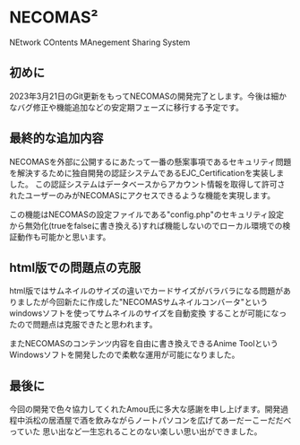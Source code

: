 # NECOMAS&sup2;
NEtwork COntents MAnegement Sharing System
## 初めに
2023年3月21日のGit更新をもってNECOMASの開発完了とします。今後は細かなバグ修正や機能追加などの安定期フェーズに移行する予定です。

## 最終的な追加内容
NECOMASを外部に公開するにあたって一番の懸案事項であるセキュリティ問題を解決するために独自開発の認証システムであるEJC_Certificationを実装しました。
この認証システムはデータベースからアカウント情報を取得して許可されたユーザーのみがNECOMASにアクセスできるような機能を実現します。

この機能はNECOMASの設定ファイルである"config.php"のセキュリティ設定から無効化(trueをfalseに書き換える)すれば機能しないのでローカル環境での検証動作も可能かと思います。

## html版での問題点の克服
html版ではサムネイルのサイズの違いでカードサイズがバラバラになる問題がありましたが今回新たに作成した"NECOMASサムネイルコンバータ"というwindowsソフトを使ってサムネイルのサイズを自動変換
することが可能になったので問題点は克服できたと思われます。

またNECOMASのコンテンツ内容を自由に書き換えできるAnime ToolというWindowsソフトを開発したので柔軟な運用が可能になりました。

## 最後に

今回の開発で色々協力してくれたAmou氏に多大な感謝を申し上げます。開発過程中浜松の居酒屋で酒を飲みながらノートパソコンを広げてあーだーこーだだべっていた
思い出など一生忘れることのない楽しい思い出ができました。



